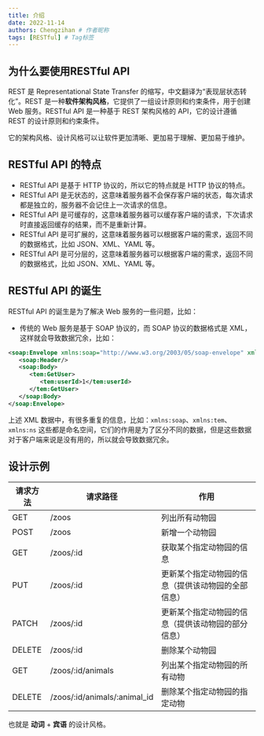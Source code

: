 ```yaml
---
title: 介绍
date: 2022-11-14 
authors: Chengzihan # 作者昵称
tags: [RESTful] # Tag标签
---
```

## 为什么要使用RESTful API

REST 是 Representational State Transfer 的缩写，中文翻译为“表现层状态转化”。REST 是一种**软件架构风格**，它提供了一组设计原则和约束条件，用于创建 Web 服务。RESTful API 是一种基于 REST 架构风格的 API，它的设计遵循 REST 的设计原则和约束条件。  

它的架构风格、设计风格可以让软件更加清晰、更加易于理解、更加易于维护。

## RESTful API 的特点

- RESTful API 是基于 HTTP 协议的，所以它的特点就是 HTTP 协议的特点。
- RESTful API 是无状态的，这意味着服务器不会保存客户端的状态，每次请求都是独立的，服务器不会记住上一次请求的信息。
- RESTful API 是可缓存的，这意味着服务器可以缓存客户端的请求，下次请求时直接返回缓存的结果，而不是重新计算。
- RESTful API 是可扩展的，这意味着服务器可以根据客户端的需求，返回不同的数据格式，比如 JSON、XML、YAML 等。
- RESTful API 是可分层的，这意味着服务器可以根据客户端的需求，返回不同的数据格式，比如 JSON、XML、YAML 等。

## RESTful API 的诞生

RESTful API 的诞生是为了解决 Web 服务的一些问题，比如：  

- 传统的 Web 服务是基于 SOAP 协议的，而 SOAP 协议的数据格式是 XML，这样就会导致数据冗余，比如：  

```xml
<soap:Envelope xmlns:soap="http://www.w3.org/2003/05/soap-envelope" xmlns:tem="http://tempuri.org" xmlns:ns="http://schemas.datacontract.org/2004/07/MyService">
   <soap:Header/>
   <soap:Body>
      <tem:GetUser>
         <tem:userId>1</tem:userId>
      </tem:GetUser>
   </soap:Body>
</soap:Envelope>
```

上述 XML 数据中，有很多重复的信息，比如：`xmlns:soap`、`xmlns:tem`、`xmlns:ns` 这些都是命名空间，它们的作用是为了区分不同的数据，但是这些数据对于客户端来说是没有用的，所以就会导致数据冗余。  

## 设计示例

请求方法 | 请求路径 | 作用 |
---|---|---|
GET | /zoos | 列出所有动物园 |
POST | /zoos | 新增一个动物园 |
GET | /zoos/:id | 获取某个指定动物园的信息 |
PUT | /zoos/:id | 更新某个指定动物园的信息（提供该动物园的全部信息） |
PATCH | /zoos/:id | 更新某个指定动物园的信息（提供该动物园的部分信息） |
DELETE | /zoos/:id | 删除某个动物园 |
GET | /zoos/:id/animals | 列出某个指定动物园的所有动物 |
DELETE | /zoos/:id/animals/:animal_id | 删除某个指定动物园的指定动物 |

也就是 **动词** + **宾语** 的设计风格。  
